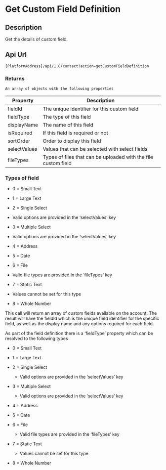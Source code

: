 # Get Custom Field Definition

## Description

Get the details of custom field.

## Api Url

`[PlatformAddress]/api/1.0/contact?action=getCustomFieldDefinition`

### Returns

`An array of objects with the following properties`

| Property | Description |
|--------------|----------------------------------------------------------------|
| fieldId      | The unique identifier for this custom field                    |
| fieldType    | The type of this field                                         |
| displayName  | The name of this field                                         |
| isRequired   | If this field is required or not                               |
| sortOrder    | Order to display this field                                    |
| selectValues | Values that can be selected with select fields                 |
| fileTypes    | Types of files that can be uploaded with the file custom field |

### Types of field

-   0 = Small Text

-   1 = Large Text

-   2 = Single Select

-   Valid options are provided in the ‘selectValues’ key

-   3 = Multiple Select

-   Valid options are provided in the ‘selectValues’ key

-   4 = Address

-   5 = Date

-   6 = File

-   Valid file types are provided in the ‘fileTypes’ key

-   7 = Static Text

-   Values cannot be set for this type

-   8 = Whole Number

This call will return an array of custom fields available on the account. The
result will have the fieldId which is the unique field identifier for the
specific field, as well as the display name and any options required for each
field.

As part of the field definition there is a ‘fieldType’ property which can be
resolved to the following types

-   0 = Small Text

-   1 = Large Text

-   2 = Single Select

    -   Valid options are provided in the ‘selectValues’ key

-   3 = Multiple Select

    -   Valid options are provided in the ‘selectValues’ key

-   4 = Address

-   5 = Date

-   6 = File

    -   Valid file types are provided in the ‘fileTypes’ key

-   7 = Static Text

    -   Values cannot be set for this type

-   8 = Whole Number


